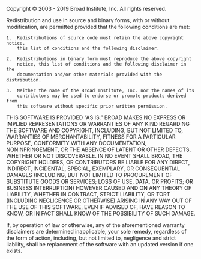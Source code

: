 Copyright © 2003 - 2019 Broad Institute, Inc. All rights reserved.

Redistribution and use in source and binary forms, with or without
modification, are permitted provided that the following conditions are met:

    1.  Redistributions of source code must retain the above copyright notice,
        this list of conditions and the following disclaimer.

    2.  Redistributions in binary form must reproduce the above copyright
        notice, this list of conditions and the following disclaimer in the
        documentation and/or other materials provided with the distribution.

    3.  Neither the name of the Broad Institute, Inc. nor the names of its
        contributors may be used to endorse or promote products derived from
        this software without specific prior written permission.

THIS SOFTWARE IS PROVIDED “AS IS.”  BROAD MAKES NO EXPRESS OR IMPLIED
REPRESENTATIONS OR WARRANTIES OF ANY KIND REGARDING THE SOFTWARE AND
COPYRIGHT, INCLUDING, BUT NOT LIMITED TO, WARRANTIES OF MERCHANTABILITY,
FITNESS FOR A PARTICULAR PURPOSE, CONFORMITY WITH ANY DOCUMENTATION,
NONINFRINGEMENT, OR THE ABSENCE OF LATENT OR OTHER DEFECTS, WHETHER OR NOT
DISCOVERABLE. IN NO EVENT SHALL BROAD, THE COPYRIGHT HOLDERS, OR CONTRIBUTORS
BE LIABLE FOR ANY DIRECT, INDIRECT, INCIDENTAL, SPECIAL, EXEMPLARY, OR
CONSEQUENTIAL DAMAGES (INCLUDING, BUT NOT LIMITED TO PROCUREMENT OF SUBSTITUTE
GOODS OR SERVICES; LOSS OF USE, DATA, OR PROFITS; OR BUSINESS INTERRUPTION)
HOWEVER CAUSED AND ON ANY THEORY OF LIABILITY, WHETHER IN CONTRACT, STRICT
LIABILITY, OR TORT (INCLUDING NEGLIGENCE OR OTHERWISE) ARISING IN ANY WAY OUT
OF THE USE OF THIS SOFTWARE, EVEN IF ADVISED OF, HAVE REASON TO KNOW, OR IN
FACT SHALL KNOW OF THE POSSIBILITY OF SUCH DAMAGE.

If, by operation of law or otherwise, any of the aforementioned warranty
disclaimers are determined inapplicable, your sole remedy, regardless of the
form of action, including, but not limited to, negligence and strict
liability, shall be replacement of the software with an updated version if one
exists.
